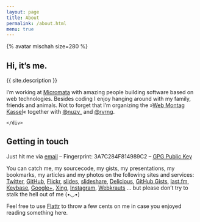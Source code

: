 ```yaml
---
layout: page
title: About
permalink: /about.html
menu: true
---
```


<div class="float-container">
    {% avatar mischah size=280 %}
    <div>
        <h2>Hi, it’s me.</h2>
        <p>
          {{ site.description }}
        </p>
        <p>
          I’m working at <a href="http://www.micromata.de">Micromata</a> with
          amazing people building software based on web technologies. Besides
          coding I enjoy hanging around with my family, friends and animals.
          Not to forget that I’m organizing the »<a href="http://webmontag-kassel.de/">Web Montag Kassel</a>« together with <a href="https://twitter.com/nuzy_">@nuzy_</a> and
          <a href="https://twitter.com/rvrng">@rvrng</a>.
        </p>
        
    </div>
</div>

## Getting in touch

Just hit me via [email](mailto:mail@michael-kuehnel.de) – Fingerprint: 3A7C284F814989C2 – [GPG Public Key](/pgp.asc)

You can catch me, my sourcecode, my gists, my presentations, my bookmarks, my articles and my photos on the following sites and services:   
[Twitter](http://twitter.com/mkuehnel),
[GitHub](https://github.com/mischah),
[Flickr](http://flickr.com/photos/mischah/),
[slides](https://slides.com/mkuehnel),
[slideshare](http://www.slideshare.net/mischah),
[Delicious](http://delicious.com/mischahr),
[GitHub Gists](https://gist.github.com/mischah),
[last.fm](http://lastfm.de/user/mischah),
[Keybase](https://keybase.io/mischah),
[Google+](https://plus.google.com/112773480345599843234/posts),
[Xing](https://www.xing.com/profile/Michael_Kuehnel),
[Instagram](http://instagram.com/mischah),
[Webkrauts](http://www.webkrauts.de/autor/michael-kuehnel) … but please don’t try to stalk the hell out of me (•◡•)

Feel free to use [Flattr](https://flattr.com/profile/mischah) to throw a few cents on me in case you enjoyed reading something here.
